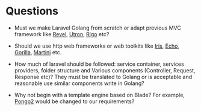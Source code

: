 # Questions

- Must we make Laravel Golang from scratch or adapt previous MVC framework like [Revel](https://github.com/revel/revel), [Utron](https://github.com/gernest/utron), [Rigo](https://github.com/micln/higo) etc?

- Should we use http web frameworks or web toolkits like [Iris](https://github.com/kataras/iris), [Echo](https://echo.labstack.com/), [Gorilla](https://github.com/gorilla), [Martini](https://github.com/go-martini/martini) etc.

- How much of laravel should be followed: service container, services providers, folder structure and Various components (Controller, Request, Response etc)? They must be translated to Golang or is acceptable and reasonable use similar components write in Golang?

- Why not begin with a template engine based on Blade? For example, [Pongo2](https://github.com/flosch/pongo2) would be changed to our requirements?  
